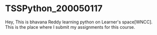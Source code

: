 # TSSPython_200050117
Hey, This is bhavana Reddy  learning python on Learner's space[WNCC]. This is the place where I submit my assignments for this course.
